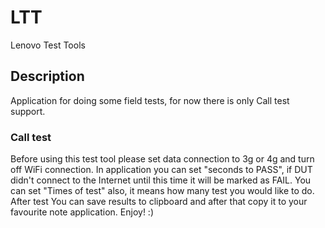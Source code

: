 # LTT
Lenovo Test Tools
<h2>Description</h2>
Application for doing some field tests, for now there is only Call test support.
<h3>Call test</h3>
Before using this test tool please set data connection to 3g or 4g and turn off WiFi connection.
In application you can set "seconds to PASS", if DUT didn't connect to the Internet until this time it will be marked as FAIL.
You can set "Times of test" also, it means how many test you would like to do.
After test You can save results to clipboard and after that copy it to your favourite note application. Enjoy! :)
